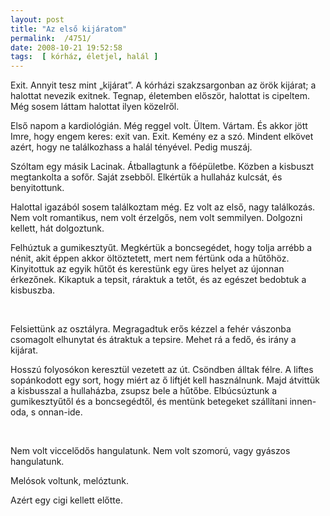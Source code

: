 ```yaml
---
layout: post
title: "Az első kijáratom"
permalink:  /4751/ 
date: 2008-10-21 19:52:58
tags:  [ kórház, életjel, halál ] 
---
```

Exit. Annyit tesz mint &bdquo;kijárat&rdquo;. A kórházi szakzsargonban az örök kijárat; a halottat nevezik exitnek. Tegnap, életemben először, halottat is cipeltem. Még sosem láttam halottat ilyen közelről.

   <p style="margin-bottom: 0cm">Első napom a kardiológián. Még reggel volt. Ültem. Vártam. És akkor jött Imre, hogy engem keres: exit van. Exit. Kemény ez a szó. Mindent elkövet azért, hogy ne találkozhass a halál tényével. Pedig muszáj.</p> <p style="margin-bottom: 0cm">Szóltam egy másik Lacinak. Átballagtunk a főépületbe. Közben a kisbuszt megtankolta a sofőr. Saját zsebből. Elkértük a hullaház kulcsát, és benyitottunk.</p> <p style="margin-bottom: 0cm">Halottal igazából sosem találkoztam még. Ez volt az első, nagy találkozás. Nem volt romantikus, nem volt érzelgős, nem volt semmilyen. Dolgozni kellett, hát dolgoztunk.</p> <p style="margin-bottom: 0cm">Felhúztuk a gumikesztyűt. Megkértük a boncsegédet, hogy tolja arrébb a nénit, akit éppen akkor öltöztetett, mert nem fértünk oda a hűtőhöz. Kinyitottuk az egyik hűtőt és kerestünk egy üres helyet az újonnan érkezőnek. Kikaptuk a tepsit, ráraktuk a tetőt, és az egészet bedobtuk a kisbuszba.</p> <p style="margin-bottom: 0cm">&nbsp;</p> <p style="margin-bottom: 0cm">Felsiettünk az osztályra. Megragadtuk erős kézzel a fehér vászonba csomagolt elhunytat és átraktuk a tepsire. Mehet rá a fedő, és irány a kijárat.</p> <p style="margin-bottom: 0cm">Hosszú folyosókon keresztül vezetett az út. Csöndben álltak félre. A liftes sopánkodott egy sort, hogy miért az ő liftjét kell használnunk. Majd átvittük a kisbusszal a hullaházba, zsupsz bele a hűtőbe. Elbúcsúztunk a gumikesztyűtől és a boncsegédtől, és mentünk betegeket szállítani innen-oda, s onnan-ide.</p> <p style="margin-bottom: 0cm">&nbsp;</p> <p style="margin-bottom: 0cm">Nem volt viccelődős hangulatunk. Nem volt szomorú, vagy gyászos hangulatunk.</p><p style="margin-bottom: 0cm">Melósok voltunk, melóztunk.</p><p >Azért egy cigi kellett előtte.</p>